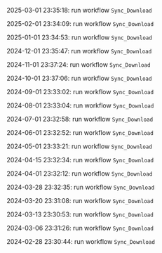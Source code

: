 2025-03-01 23:35:18: run workflow `Sync_Download` 

2025-02-01 23:34:09: run workflow `Sync_Download` 

2025-01-01 23:34:53: run workflow `Sync_Download` 

2024-12-01 23:35:47: run workflow `Sync_Download` 

2024-11-01 23:37:24: run workflow `Sync_Download` 

2024-10-01 23:37:06: run workflow `Sync_Download` 

2024-09-01 23:33:02: run workflow `Sync_Download` 

2024-08-01 23:33:04: run workflow `Sync_Download` 

2024-07-01 23:32:58: run workflow `Sync_Download` 

2024-06-01 23:32:52: run workflow `Sync_Download` 

2024-05-01 23:33:21: run workflow `Sync_Download` 

2024-04-15 23:32:34: run workflow `Sync_Download` 

2024-04-01 23:32:12: run workflow `Sync_Download` 

2024-03-28 23:32:35: run workflow `Sync_Download` 

2024-03-20 23:31:08: run workflow `Sync_Download` 

2024-03-13 23:30:53: run workflow `Sync_Download` 

2024-03-06 23:31:26: run workflow `Sync_Download` 

2024-02-28 23:30:44: run workflow `Sync_Download` 


